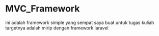# MVC_Framework

ini adalah framework simple yang sempat saya buat untuk tugas kuliah
targetnya adalah mirip dengan framework laravel

